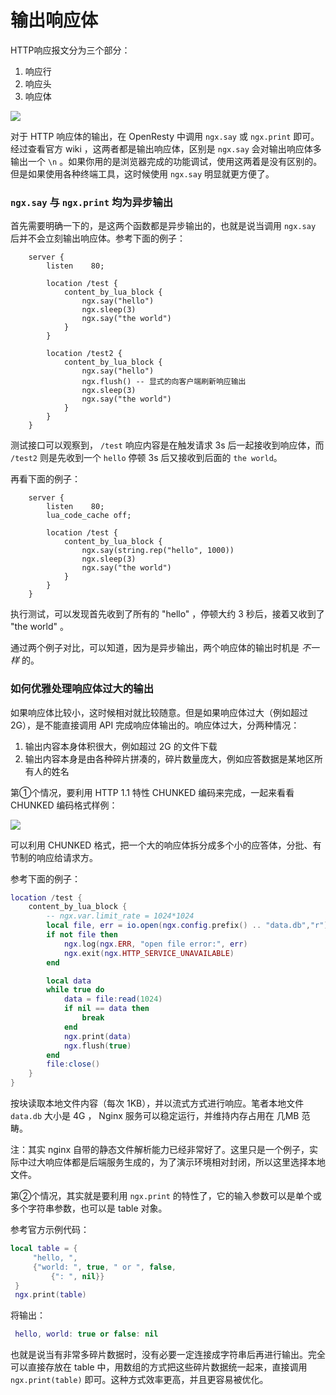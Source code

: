 # 输出响应体

HTTP响应报文分为三个部分：

1. 响应行
1. 响应头
1. 响应体

![](../images/http_response_protocal.jpg)

对于 HTTP 响应体的输出，在 OpenResty 中调用 `ngx.say` 或 `ngx.print` 即可。经过查看官方 wiki ，这两者都是输出响应体，区别是 `ngx.say` 会对输出响应体多输出一个 `\n` 。如果你用的是浏览器完成的功能调试，使用这两着是没有区别的。但是如果使用各种终端工具，这时候使用 `ngx.say` 明显就更方便了。

### `ngx.say` 与 `ngx.print` 均为异步输出

首先需要明确一下的，是这两个函数都是异步输出的，也就是说当调用 `ngx.say` 后并不会立刻输出响应体。参考下面的例子：

```nginx
    server {
        listen    80;

        location /test {
            content_by_lua_block {
                ngx.say("hello")
                ngx.sleep(3)
                ngx.say("the world")
            }
        }

        location /test2 {
            content_by_lua_block {
                ngx.say("hello")
                ngx.flush() -- 显式的向客户端刷新响应输出
                ngx.sleep(3)
                ngx.say("the world")
            }
        }
    }
```

测试接口可以观察到， `/test` 响应内容是在触发请求 3s 后一起接收到响应体，而 `/test2` 则是先收到一个 `hello` 停顿 3s 后又接收到后面的 `the world`。

再看下面的例子：

```nginx
    server {
        listen    80;
        lua_code_cache off;

        location /test {
            content_by_lua_block {
                ngx.say(string.rep("hello", 1000))
                ngx.sleep(3)
                ngx.say("the world")
            }
        }
    }
```

执行测试，可以发现首先收到了所有的 "hello" ，停顿大约 3 秒后，接着又收到了 "the world" 。

通过两个例子对比，可以知道，因为是异步输出，两个响应体的输出时机是 *不一样* 的。

### 如何优雅处理响应体过大的输出

如果响应体比较小，这时候相对就比较随意。但是如果响应体过大（例如超过 2G），是不能直接调用 API 完成响应体输出的。响应体过大，分两种情况：

1. 输出内容本身体积很大，例如超过 2G 的文件下载
1. 输出内容本身是由各种碎片拼凑的，碎片数量庞大，例如应答数据是某地区所有人的姓名

第①个情况，要利用 HTTP 1.1 特性 CHUNKED 编码来完成，一起来看看 CHUNKED 编码格式样例：

![](../images/http_chunked.png)

可以利用 CHUNKED 格式，把一个大的响应体拆分成多个小的应答体，分批、有节制的响应给请求方。

参考下面的例子：

```lua
location /test {
    content_by_lua_block {
        -- ngx.var.limit_rate = 1024*1024
        local file, err = io.open(ngx.config.prefix() .. "data.db","r")
        if not file then
            ngx.log(ngx.ERR, "open file error:", err)
            ngx.exit(ngx.HTTP_SERVICE_UNAVAILABLE)
        end

        local data
        while true do
            data = file:read(1024)
            if nil == data then
                break
            end
            ngx.print(data)
            ngx.flush(true)
        end
        file:close()
    }
}
```

按块读取本地文件内容（每次 1KB），并以流式方式进行响应。笔者本地文件 `data.db` 大小是 4G ， Nginx 服务可以稳定运行，并维持内存占用在 几MB 范畴。

注：其实 nginx 自带的静态文件解析能力已经非常好了。这里只是一个例子，实际中过大响应体都是后端服务生成的，为了演示环境相对封闭，所以这里选择本地文件。

第②个情况，其实就是要利用 `ngx.print` 的特性了，它的输入参数可以是单个或多个字符串参数，也可以是 table 对象。

参考官方示例代码：

```lua
local table = {
     "hello, ",
     {"world: ", true, " or ", false,
         {": ", nil}}
 }
 ngx.print(table)
```

将输出：

```lua
 hello, world: true or false: nil
```

也就是说当有非常多碎片数据时，没有必要一定连接成字符串后再进行输出。完全可以直接存放在 table 中，用数组的方式把这些碎片数据统一起来，直接调用 `ngx.print(table)` 即可。这种方式效率更高，并且更容易被优化。
